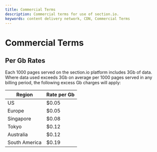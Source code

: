 ```yaml
---
title: Commercial Terms
description: Commercial terms for use of section.io.
keywords: content delivery network, CDN, Commercial Terms
---
```

Commercial Terms
=======================================


Per Gb Rates
------------

Each 1000 pages served on the section.io platform includes 3Gb of data.  Where data used exceeds 3Gb on average per 1000 pages served in any billing period, the following excess Gb charges will apply:

| Region           | Rate per Gb|         
|------------------|------------|
| US               | $0.05      |
| Europe           | $0.05      |
| Singapore        | $0.08      |
| Tokyo            | $0.12      |
| Australia        | $0.12      |
| South America    | $0.19      |
